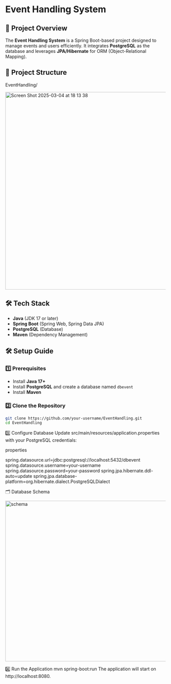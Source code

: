 # Event Handling System  

## 📌 Project Overview  
The **Event Handling System** is a Spring Boot-based project designed to manage events and users efficiently. 
It integrates **PostgreSQL** as the database and leverages **JPA/Hibernate** for ORM (Object-Relational Mapping).  

## 📂 Project Structure  
EventHandling/

<img width="621" alt="Screen Shot 2025-03-04 at 18 13 38" src="https://github.com/user-attachments/assets/999d7e5b-793e-421e-b9b1-d6da53f36419" />


## 🛠️ Tech Stack  
- **Java** (JDK 17 or later)  
- **Spring Boot** (Spring Web, Spring Data JPA)  
- **PostgreSQL** (Database)  
- **Maven** (Dependency Management)  

## 🛠️ Setup Guide  

### 1️⃣ Prerequisites  
- Install **Java 17+**  
- Install **PostgreSQL** and create a database named `dbevent`  
- Install **Maven**  

### 2️⃣ Clone the Repository  
```bash
git clone https://github.com/your-username/EventHandling.git
cd EventHandling
```
3️⃣ Configure Database
Update src/main/resources/application.properties with your PostgreSQL credentials:

properties

spring.datasource.url=jdbc:postgresql://localhost:5432/dbevent
spring.datasource.username=your-username
spring.datasource.password=your-password
spring.jpa.hibernate.ddl-auto=update
spring.jpa.database-platform=org.hibernate.dialect.PostgreSQLDialect

🗂️ Database Schema

<img width="505" alt="schema" src="https://github.com/user-attachments/assets/6e32bc4a-6ad5-40ba-b453-4030c6ef43a9" />

4️⃣ Run the Application
mvn spring-boot:run
The application will start on http://localhost:8080.

